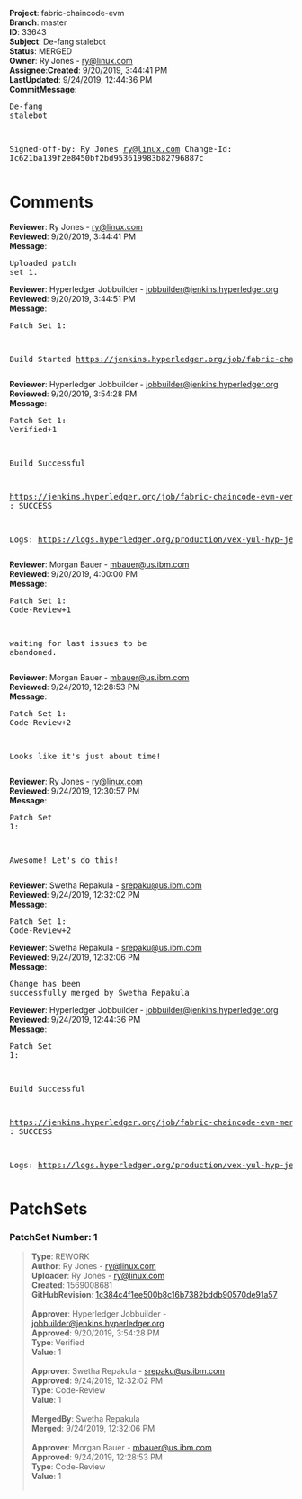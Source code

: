 <strong>Project</strong>: fabric-chaincode-evm</br><strong>Branch</strong>: master<br><strong>ID</strong>: 33643<br><strong>Subject</strong>: De-fang stalebot<br><strong>Status</strong>: MERGED<br><strong>Owner</strong>: Ry Jones - ry@linux.com<br><strong>Assignee</strong>:<strong>Created</strong>: 9/20/2019, 3:44:41 PM<br><strong>LastUpdated</strong>: 9/24/2019, 12:44:36 PM<br><strong>CommitMessage</strong>:<br><pre>De-fang stalebot

Signed-off-by: Ry Jones <ry@linux.com>
Change-Id: Ic621ba139f2e8450bf2bd953619983b82796887c
</pre><h1>Comments</h1><strong>Reviewer</strong>: Ry Jones - ry@linux.com<br><strong>Reviewed</strong>: 9/20/2019, 3:44:41 PM<br><strong>Message</strong>: <pre>Uploaded patch set 1.</pre><strong>Reviewer</strong>: Hyperledger Jobbuilder - jobbuilder@jenkins.hyperledger.org<br><strong>Reviewed</strong>: 9/20/2019, 3:44:51 PM<br><strong>Message</strong>: <pre>Patch Set 1:

Build Started https://jenkins.hyperledger.org/job/fabric-chaincode-evm-verify-x86_64/473/</pre><strong>Reviewer</strong>: Hyperledger Jobbuilder - jobbuilder@jenkins.hyperledger.org<br><strong>Reviewed</strong>: 9/20/2019, 3:54:28 PM<br><strong>Message</strong>: <pre>Patch Set 1: Verified+1

Build Successful 

https://jenkins.hyperledger.org/job/fabric-chaincode-evm-verify-x86_64/473/ : SUCCESS

Logs: https://logs.hyperledger.org/production/vex-yul-hyp-jenkins-3/fabric-chaincode-evm-verify-x86_64/473</pre><strong>Reviewer</strong>: Morgan Bauer - mbauer@us.ibm.com<br><strong>Reviewed</strong>: 9/20/2019, 4:00:00 PM<br><strong>Message</strong>: <pre>Patch Set 1: Code-Review+1

waiting for last issues to be abandoned.</pre><strong>Reviewer</strong>: Morgan Bauer - mbauer@us.ibm.com<br><strong>Reviewed</strong>: 9/24/2019, 12:28:53 PM<br><strong>Message</strong>: <pre>Patch Set 1: Code-Review+2

Looks like it's just about time!</pre><strong>Reviewer</strong>: Ry Jones - ry@linux.com<br><strong>Reviewed</strong>: 9/24/2019, 12:30:57 PM<br><strong>Message</strong>: <pre>Patch Set 1:

Awesome! Let's do this!</pre><strong>Reviewer</strong>: Swetha Repakula - srepaku@us.ibm.com<br><strong>Reviewed</strong>: 9/24/2019, 12:32:02 PM<br><strong>Message</strong>: <pre>Patch Set 1: Code-Review+2</pre><strong>Reviewer</strong>: Swetha Repakula - srepaku@us.ibm.com<br><strong>Reviewed</strong>: 9/24/2019, 12:32:06 PM<br><strong>Message</strong>: <pre>Change has been successfully merged by Swetha Repakula</pre><strong>Reviewer</strong>: Hyperledger Jobbuilder - jobbuilder@jenkins.hyperledger.org<br><strong>Reviewed</strong>: 9/24/2019, 12:44:36 PM<br><strong>Message</strong>: <pre>Patch Set 1:

Build Successful 

https://jenkins.hyperledger.org/job/fabric-chaincode-evm-merge-x86_64/80/ : SUCCESS

Logs: https://logs.hyperledger.org/production/vex-yul-hyp-jenkins-3/fabric-chaincode-evm-merge-x86_64/80</pre><h1>PatchSets</h1><h3>PatchSet Number: 1</h3><blockquote><strong>Type</strong>: REWORK<br><strong>Author</strong>: Ry Jones - ry@linux.com<br><strong>Uploader</strong>: Ry Jones - ry@linux.com<br><strong>Created</strong>: 1569008681<br><strong>GitHubRevision</strong>: [1c384c4f1ee500b8c16b7382bddb90570de91a57](https://github.com/hyperledger/fabric-chaincode-evm/commit/1c384c4f1ee500b8c16b7382bddb90570de91a57)<br><br><strong>Approver</strong>: Hyperledger Jobbuilder - jobbuilder@jenkins.hyperledger.org<br><strong>Approved</strong>: 9/20/2019, 3:54:28 PM<br><strong>Type</strong>: Verified<br><strong>Value</strong>: 1<br><br><strong>Approver</strong>: Swetha Repakula - srepaku@us.ibm.com<br><strong>Approved</strong>: 9/24/2019, 12:32:02 PM<br><strong>Type</strong>: Code-Review<br><strong>Value</strong>: 1<br><br><strong>MergedBy</strong>: Swetha Repakula<br><strong>Merged</strong>: 9/24/2019, 12:32:06 PM<br><br><strong>Approver</strong>: Morgan Bauer - mbauer@us.ibm.com<br><strong>Approved</strong>: 9/24/2019, 12:28:53 PM<br><strong>Type</strong>: Code-Review<br><strong>Value</strong>: 1<br><br></blockquote>